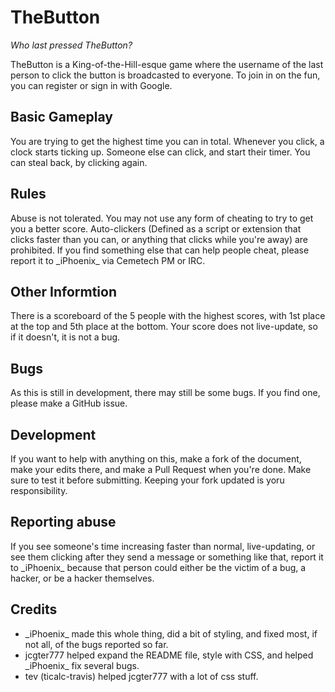 # TheButton
_Who last pressed TheButton?_

TheButton is a King-of-the-Hill-esque game where the username of the last person to click the button is broadcasted to everyone. To join in on the fun, you can register or sign in with Google.

## Basic Gameplay
You are trying to get the highest time you can in total. Whenever you click, a clock starts ticking up. Someone else can click, and start their timer. You can steal back, by clicking again. 

## Rules
Abuse is not tolerated. You may not use any form of cheating to try to get you a better score. Auto-clickers (Defined as a script or extension that clicks faster than you can, or anything that clicks while you're away) are prohibited. If you find something else that can help people cheat, please report it to \_iPhoenix\_ via Cemetech PM or IRC. 

## Other Informtion
There is a scoreboard of the 5 people with the highest scores, with 1st place at the top and 5th place at the bottom. Your score does not live-update, so if it doesn't, it is not a bug. 

## Bugs
As this is still in development, there may still be some bugs. If you find one, please make a GitHub issue.

## Development
If you want to help with anything on this, make a fork of the document, make your edits there, and make a Pull Request when you're done. Make sure to test it before submitting. Keeping your fork updated is yoru responsibility. 

## Reporting abuse
If you see someone's time increasing faster than normal, live-updating, or see them clicking after they send a message or something like that, report it to \_iPhoenix\_ because that person could either be the victim of a bug, a hacker, or be a hacker themselves. 

## Credits
- \_iPhoenix\_ made this whole thing, did a bit of styling, and fixed most, if not all, of the bugs reported so far. 
- jcgter777 helped expand the README file, style with CSS, and helped \_iPhoenix\_ fix several bugs.
- tev (ticalc-travis) helped jcgter777 with a lot of css stuff. 
